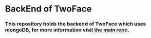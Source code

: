 # BackEnd of TwoFace

### This repository holds the backend of TwoFace which uses mongoDB, for more information visit [the main repo](https://github.com/Izoomii/TwoFaceFront).